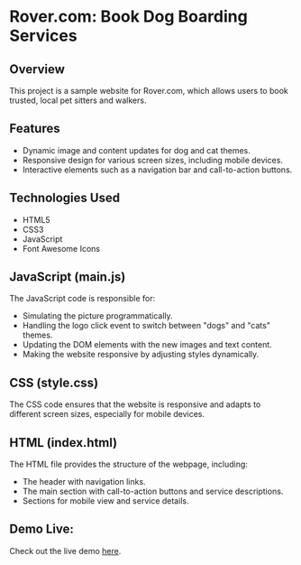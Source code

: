 # Rover.com: Book Dog Boarding Services

## Overview
This project is a sample website for Rover.com, which allows users to book trusted, local pet sitters and walkers.

## Features
- Dynamic image and content updates for dog and cat themes.
- Responsive design for various screen sizes, including mobile devices.
- Interactive elements such as a navigation bar and call-to-action buttons.

## Technologies Used
- HTML5
- CSS3
- JavaScript
- Font Awesome Icons




## JavaScript (main.js)

The JavaScript code is responsible for:
- Simulating the picture programmatically.
- Handling the logo click event to switch between "dogs" and "cats" themes.
- Updating the DOM elements with the new images and text content.
- Making the website responsive by adjusting styles dynamically.

## CSS (style.css)

The CSS code ensures that the website is responsive and adapts to different screen sizes, especially for mobile devices.


## HTML (index.html)
The HTML file provides the structure of the webpage, including:

- The header with navigation links.
- The main section with call-to-action buttons and service descriptions.
- Sections for mobile view and service details.



## Demo Live:
Check out the live demo [here](https://sara3saeed.github.io/W5-D2-HW-JS/).

